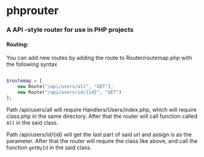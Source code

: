 # phprouter

### A API -style router for use in PHP projects

#### Routing:

You can add new routes by adding the route to Router/routemap.php with the following syntax


```php

$routemap = [
    new Route("/api/users/all", "GET"),
    new Route("/api/users/id/{id}", "GET")  
];

```

Path /api/users/all will require Handlers/Users/index.php, which will require class.php in the same directory.
After that the router will call function called ``All`` in the said class.

Path /api/users/id/{id} will get the last part of said url and assign is as the parameter. 
After that the router will require the class like above, and call the function ``getById`` in the said class.
